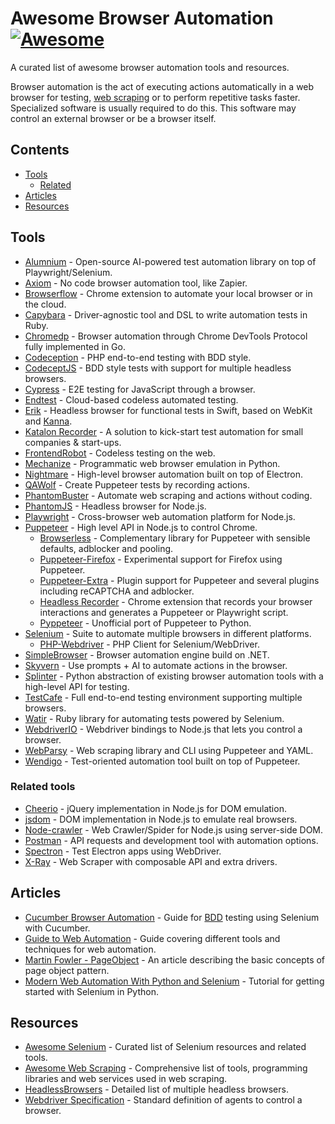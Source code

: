 # Awesome Browser Automation [![Awesome](https://awesome.re/badge.svg)](https://awesome.re)

A curated list of awesome browser automation tools and resources.

Browser automation is the act of executing actions automatically in a web browser for testing, [web scraping](https://en.wikipedia.org/wiki/Web_scraping) or to perform repetitive tasks faster. Specialized software is usually required to do this. This software may control an external browser or be a browser itself.

## Contents

* [Tools](#tools)
  * [Related](#related)
* [Articles](#articles)
* [Resources](#resources)


## Tools
 
* [Alumnium](https://alumnium.ai) - Open-source AI-powered test automation library on top of Playwright/Selenium.
* [Axiom](https://axiom.ai) - No code browser automation tool, like Zapier.
* [Browserflow](https://browserflow.app) - Chrome extension to automate your local browser or in the cloud.
* [Capybara](https://github.com/teamcapybara/capybara) - Driver-agnostic tool and DSL to write automation tests in Ruby.
* [Chromedp](https://github.com/chromedp/chromedp) - Browser automation through Chrome DevTools Protocol fully implemented in Go.
* [Codeception](https://github.com/codeception/codeception) - PHP end-to-end testing with BDD style.
* [CodeceptJS](https://github.com/Codeception/CodeceptJS) - BDD style tests with support for multiple headless browsers.
* [Cypress](https://www.cypress.io) - E2E testing for JavaScript through a browser.
* [Endtest](https://endtest.io) - Cloud-based codeless automated testing.
* [Erik](https://github.com/phimage/Erik) - Headless browser for functional tests in Swift, based on WebKit and [Kanna](https://github.com/tid-kijyun/Kanna).
* [Katalon Recorder](https://chrome.google.com/webstore/detail/katalon-recorder-selenium/ljdobmomdgdljniojadhoplhkpialdid) - A solution to kick-start test automation for small companies & start-ups.
* [FrontendRobot](https://frontendrobot.com) - Codeless testing on the web.
* [Mechanize](https://mechanize.readthedocs.io/en/latest) - Programmatic web browser emulation in Python.
* [Nightmare](https://github.com/segmentio/nightmare) - High-level browser automation built on top of Electron.
* [QAWolf](https://docs.qawolf.com) - Create Puppeteer tests by recording actions.
* [PhantomBuster](https://phantombuster.com) - Automate web scraping and actions without coding.
* [PhantomJS](https://github.com/ariya/phantomjs) - Headless browser for Node.js.
* [Playwright](https://github.com/microsoft/playwright) - Cross-browser web automation platform for Node.js.
* [Puppeteer](https://github.com/GoogleChrome/puppeteer) - High level API in Node.js to control Chrome.
  * [Browserless](https://browserless.js.org) - Complementary library for Puppeteer with sensible defaults, adblocker and pooling.
  * [Puppeteer-Firefox](https://github.com/puppeteer/puppeteer/tree/master/experimental/puppeteer-firefox) - Experimental support for Firefox using Puppeteer.
  * [Puppeteer-Extra](https://github.com/berstend/puppeteer-extra/tree/master/packages/puppeteer-extra) - Plugin support for Puppeteer and several plugins including reCAPTCHA and adblocker.
  * [Headless Recorder](https://www.checklyhq.com/docs/headless-recorder) - Chrome extension that records your browser interactions and generates a Puppeteer or Playwright script.
  * [Pyppeteer](https://github.com/miyakogi/pyppeteer) - Unofficial port of Puppeteer to Python.
* [Selenium](https://www.seleniumhq.org) - Suite to automate multiple browsers in different platforms.
  * [PHP-Webdriver](https://github.com/php-webdriver/php-webdriver) - PHP Client for Selenium/WebDriver.
* [SimpleBrowser](https://github.com/SimpleBrowserDotNet/SimpleBrowser) - Browser automation engine build on .NET.
* [Skyvern](https://github.com/Skyvern-AI/Skyvern) - Use prompts + AI to automate actions in the browser.
* [Splinter](https://splinter.readthedocs.io/en/latest/index.html) - Python abstraction of existing browser automation tools with a high-level API for testing.
* [TestCafe](https://devexpress.github.io/testcafe) - Full end-to-end testing environment supporting multiple browsers.
* [Watir](http://watir.com) - Ruby library for automating tests powered by Selenium.
* [WebdriverIO](http://webdriver.io) - Webdriver bindings to Node.js that lets you control a browser.
* [WebParsy](https://github.com/joseconstela/webparsy) - Web scraping library and CLI using Puppeteer and YAML.
* [Wendigo](https://github.com/angrykoala/wendigo) - Test-oriented automation tool built on top of Puppeteer.

### Related tools

* [Cheerio](https://github.com/cheeriojs/cheerio) - jQuery implementation in Node.js for DOM emulation.
* [jsdom](https://github.com/jsdom/jsdom) - DOM implementation in Node.js to emulate real browsers.
* [Node-crawler](http://nodecrawler.org) - Web Crawler/Spider for Node.js using server-side DOM.
* [Postman](https://www.getpostman.com) - API requests and development tool with automation options.
* [Spectron](https://electronjs.org/spectron) - Test Electron apps using WebDriver.
* [X-Ray](https://github.com/matthewmueller/x-ray) - Web Scraper with composable API and extra drivers.

## Articles

* [Cucumber Browser Automation](https://cucumber.io/docs/guides/browser-automation) - Guide for [BDD](https://en.wikipedia.org/wiki/Behavior-driven_development) testing using Selenium with Cucumber.
* [Guide to Web Automation](https://hackernoon.com/guide-to-web-automation-889557804453) - Guide covering different tools and techniques for web automation.
* [Martin Fowler - PageObject](https://martinfowler.com/bliki/PageObject.html) - An article describing the basic concepts of page object pattern.
* [Modern Web Automation With Python and Selenium](https://realpython.com/modern-web-automation-with-python-and-selenium) - Tutorial for getting started with Selenium in Python.

## Resources

* [Awesome Selenium](https://github.com/christian-bromann/awesome-selenium#readme) - Curated list of Selenium resources and related tools.
* [Awesome Web Scraping](https://github.com/lorien/awesome-web-scraping) - Comprehensive list of tools, programming libraries and web services used in web scraping.
* [HeadlessBrowsers](https://github.com/dhamaniasad/HeadlessBrowsers) - Detailed list of multiple headless browsers.
* [Webdriver Specification](https://www.w3.org/TR/webdriver1) - Standard definition of agents to control a browser.
